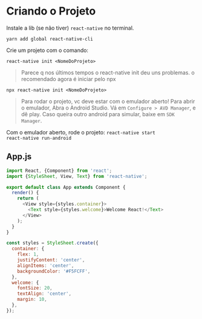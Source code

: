 # Criando o Projeto

Instale a lib (se não tiver) `react-native` no terminal.

`yarn add global react-native-cli`

Crie um projeto com o comando:

`react-native init <NomeDoProjeto>`

> Parece q nos últimos tempos o react-native init deu uns problemas. o 
> recomendado agora é iniciar pelo npx

`npx react-native init <NomeDoProjeto>`

> Para rodar o projeto, vc deve estar com o emulador aberto! Para abrir o
> emulador, Abra o Android Studio. Vá em `Configure > AVD Manager`, e dê play.
> Caso queira outro android para simular, baixe em `SDK Manager`.

Com o emulador aberto, rode o projeto:
`react-native start`  
`react-native run-android`

## App.js

```javascript
import React, {Component} from 'react';
import {StyleSheet, View, Text} from 'react-native';

export default class App extends Component {
  render() {
    return (
      <View style={styles.container}>
        <Text style={styles.welcome}>Welcome React!</Text>
      </View>
    );
  }
}

const styles = StyleSheet.create({
  container: {
    flex: 1,
    justifyContent: 'center',
    alignItems: 'center',
    backgroundColor: '#F5FCFF',
  },
  welcome: {
    fontSize: 20,
    textAlign: 'center',
    margin: 10,
  },
});
```
